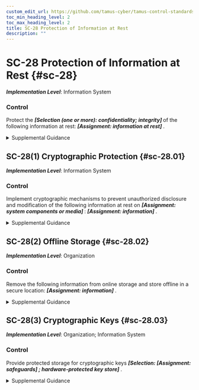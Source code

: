 ```yaml
---
custom_edit_url: https://github.com/tamus-cyber/tamus-control-standards/tree/main/content/tamus.edu/TAMUS_profile.xml
toc_min_heading_level: 2
toc_max_heading_level: 2
title: SC-28 Protection of Information at Rest
description: ""
---
```


# SC-28 Protection of Information at Rest {#sc-28}

_**Implementation Level**_: Information System

### Control

Protect the <strong title="sc-28_odp.01"> <em>[Selection (one or more): confidentiality; integrity]</em> </strong> of the following information at rest: <strong title="sc-28_odp.02"> <em>[Assignment: information at rest]</em> </strong>.

<details>
  <summary>Supplemental Guidance</summary>

Information at rest refers to the state of information when it is not in process or in transit and is located on system components. Such components include internal or external hard disk drives, storage area network devices, or databases. However, the focus of protecting information at rest is not on the type of storage device or frequency of access but rather on the state of the information. Information at rest addresses the confidentiality and integrity of information and covers user information and system information. System-related information that requires protection includes configurations or rule sets for firewalls, intrusion detection and prevention systems, filtering routers, and authentication information. Organizations may employ different mechanisms to achieve confidentiality and integrity protections, including the use of cryptographic mechanisms and file share scanning. Integrity protection can be achieved, for example, by implementing write-once-read-many (WORM) technologies. When adequate protection of information at rest cannot otherwise be achieved, organizations may employ other controls, including frequent scanning to identify malicious code at rest and secure offline storage in lieu of online storage.

</details>

## SC-28(1) Cryptographic Protection {#sc-28.01}

_**Implementation Level**_: Information System

### Control

Implement cryptographic mechanisms to prevent unauthorized disclosure and modification of the following information at rest on <strong title="sc-28.01_odp.02"> <em>[Assignment: system components or media]</em> </strong>: <strong title="sc-28.01_odp.01"> <em>[Assignment: information]</em> </strong>.

<details>
  <summary>Supplemental Guidance</summary>

The selection of cryptographic mechanisms is based on the need to protect the confidentiality and integrity of organizational information. The strength of mechanism is commensurate with the security category or classification of the information. Organizations have the flexibility to encrypt information on system components or media or encrypt data structures, including files, records, or fields.

</details>

## SC-28(2) Offline Storage {#sc-28.02}

_**Implementation Level**_: Organization

### Control

Remove the following information from online storage and store offline in a secure location: <strong title="sc-28.02_odp"> <em>[Assignment: information]</em> </strong>.

<details>
  <summary>Supplemental Guidance</summary>

Removing organizational information from online storage to offline storage eliminates the possibility of individuals gaining unauthorized access to the information through a network. Therefore, organizations may choose to move information to offline storage in lieu of protecting such information in online storage.

</details>

## SC-28(3) Cryptographic Keys {#sc-28.03}

_**Implementation Level**_: Organization; Information System

### Control

Provide protected storage for cryptographic keys <strong title="sc-28.03_odp.01"> <em>[Selection: <strong title="sc-28.03_odp.02"> <em>[Assignment: safeguards]</em> </strong> ; hardware-protected key store]</em> </strong>.

<details>
  <summary>Supplemental Guidance</summary>

A Trusted Platform Module (TPM) is an example of a hardware-protected data store that can be used to protect cryptographic keys.

</details>

